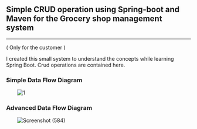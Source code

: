 <body>
<h2>Simple CRUD operation using Spring-boot and Maven for the Grocery shop management system</h2>
<hr/>
<p>( Only for the customer )</p>
<p>I created this small system to understand the concepts while learning Spring Boot.
Crud operations are contained here.</p>

<h3>Simple Data Flow Diagram</h3> 

<div style="margin-left: 30px; width: 600px">

![1](https://user-images.githubusercontent.com/86566770/219939400-a775aa2c-2141-4c80-9aeb-5cf52bced20d.png)
</div>

<h3>Advanced Data Flow Diagram</h3>
<div style="margin-left: 30px; width: 600px">

![Screenshot (584)](https://user-images.githubusercontent.com/86566770/219949467-1c7f9703-e0ae-44d3-b999-32d18189d72b.png)
</div>


</body>
